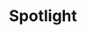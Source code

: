 ---
layout: default
title: Spotlight
permalink: /spotlight
description: This is a place for blog posts
---